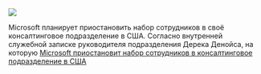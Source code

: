 <!--2025-01-20 13:39:34-->
<div class="yb">
  <div class="rss smaller1 habr"><img src="https://habrastorage.org/getpro/habr/upload_files/368/453/a91/368453a9167ce57445c96283ebb9b461.jpg" /><p>Microsoft планирует приостановить набор сотрудников в своё консалтинговое подразделение в США. Согласно внутренней служебной записке руководителя подразделения Дерека Денойса, на которую <a... <br><a class="light" href="https://habr.com/ru/news/875060/?utm_source=habrahabr&utm_medium=rss&utm_campaign=875060">Microsoft приостановит набор сотрудников в консалтинговое подразделение в США</a></div>
</div>
